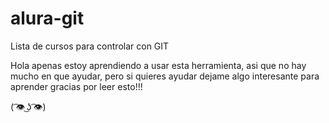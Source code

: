 # alura-git
Lista de cursos para controlar con GIT

Hola apenas estoy aprendiendo a usar esta herramienta, asi que no hay mucho en que ayudar, pero si quieres ayudar dejame algo interesante para aprender
gracias por leer esto!!!


( ͡👁️ ͜ʖ ͡👁️)
